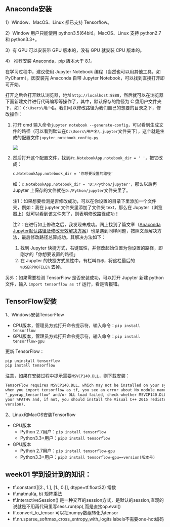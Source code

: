 ## Anaconda安装

1）Window、MacOS、Linux 都已支持 Tensorflow。

2）Window 用户只能使用 python3.5(64bit)。MacOS、Linux 支持 python2.7 和 python3.3+。

3）有 GPU 可以安装带 GPU 版本的，没有 GPU 就安装 CPU 版本的。

4） 推荐安装 Anaconda，pip 版本大于 8.1。

在学习过程中，建议使用 Jupyter Notebook 编程（当然也可以用其他工具，如 PyCharm），因安装完 Anaconda 自带 Jupyter Notebook，可以找到直接打开即可开始。

打开之后会打开默认浏览器，地址`http://localhost:8888`，然后就可以在浏览器下面新建文件进行代码编写等操作了，其中，默认保存的路径为 C 盘用户文件夹下，如：`C:\Users\用户名`。我们可以修改路径为我们自己的想要的目录之下，修改操作：

1. 打开 cmd 输入命令`jupyter notebook --generate-config`，可以看到生成文件的路径（可以看到默认在`C:\Users\用户名\.jupyter`文件夹下），这个就是生成的配置文件`jupyter_notebook_config.py`

   ![](http://p35l3ejfq.bkt.clouddn.com/18-10-8/14115072.jpg)

2. 然后打开这个配置文件，找到`#c.NotebookApp.notebook_dir = ' '`，把它改成：

   ``` xml
   c.NotebookApp.notebook_dir = '你想要设置的路径'
   ```

   如：`c.NotebookApp.notebook_dir = 'D:/Python/jupyter'`，那么以后再 Jupyter 上保存的文件就在`D:/Python/jupyter`文件夹里了。

   注1：如果想要检测是否修改成功，可以在你设置的目录下里添加一个文件夹，例如：我在 jupyter 文件夹里添加了文件夹 text，那么在 Jupyter（浏览器上）就可以看到该文件夹了，则表明修改路径成功！

   注2：在进行如上修改之后，我发现未成功。网上找到了篇文章（[Anaconda Jupyter默认路径及修改无效解决方案](https://blog.csdn.net/mirrorui_/article/details/80605613)）也是遇到同样问题，按照文章解决方法，最后修改路径总算成功。其解决方法如下：

   1. 找到 Jupyter 快捷方式，右键属性，并修改起始位置为你设置的路径，即刚才的「你想要设置的路径」
   2. 在 Jupyter 的快捷方式属性中，有栏叫`目标`，将这栏最后的 `%USERPROFILE%` 去掉。

另外：如果需要检测 TensorFlow 是否安装成功，可以打开 Jupyter 新建 python 文件，输入 `import tensorflow as tf` 运行，看是否报错。



## TensorFlow安装

1、Windows安装TensorFlow

- CPU版本，管理员方式打开命令提示符，输入命令：`pip install tensorflow`
- GPU版本，管理员方式打开命令提示符，输入命令：`pip install tensorflow-gpu`

更新 TensorFlow：

``` python
pip uninstall tensorflow
pip install tensorflow
```

注意，如果在安装过程中提示需要`MSVCP140.DLL`，则下载安装：

``` xml
TensorFlow requires MSVCP140.DLL, which may not be installed on your system. If,
when you import tensorflow as tf, you see an error about No module named
"_pywrap_tensorflow" and/or DLL load failed, check whether MSVCP140.DLL is in
your %PATH% and, if not, you should install the Visual C++ 2015 redistributable (x64
version).
```

2、Linux和MacOS安装Tensorflow

- CPU版本
  - Python 2.7用户：`pip install tensorflow`
  - Python3.3+用户：`pip3 install tensorflow`
- GPU版本
  - Python 2.7用户：`pip install tensorflow-gpu`
  - Python3.3+用户：`pip3 install tensorflow-gpu==version(版本号)`

## week01 学到设计到的知识：
- tf.constant([[2., 1.], [1., 0.]], dtype=tf.float32) 常数
- tf.matmul(a, b) 矩阵乘法
- tf.InteractiveSession() 是一种交互的session方式，是默认的session,直观的说就是不用再代码里写sess.run(op),而是直接op.eval()
- tf.convert_to_tensor 可以把numpy数组转化为tensor
- tf.nn.sparse_softmax_cross_entropy_with_logits labels不需要one-hot编码




